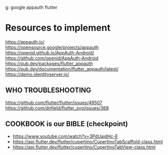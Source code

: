 g: google appauth flutter


# Resources to implement
https://appauth.io/ \
https://opensource.google/projects/appauth
https://openid.github.io/AppAuth-Android/
https://github.com/openid/AppAuth-Android
https://pub.dev/packages/flutter_appauth
https://pub.dev/documentation/flutter_appauth/latest/
https://demo.identityserver.io/


## WHO TROUBLESHOOTING
https://github.com/flutter/flutter/issues/49507
https://github.com/dnfield/flutter_svg/issues/368


## COOKBOOK is our BIBLE (checkpoint)
- https://www.youtube.com/watch?v=3PdUaidHc-E
- https://api.flutter.dev/flutter/cupertino/CupertinoTabScaffold-class.html
- https://api.flutter.dev/flutter/cupertino/CupertinoTabView-class.html